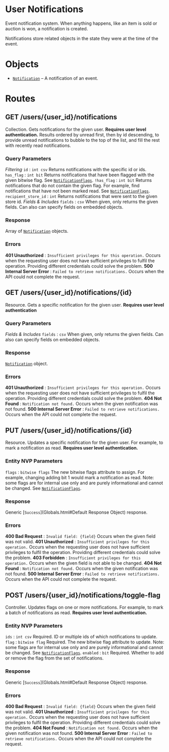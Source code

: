 
# User Notifications

Event notification system. When anything happens, like an item is sold or auction is won, a notification is created.

Notifications store related objects in the state they were at the time of the event.

# Objects

* [`Notification`](Objects.html#Notification) – A notification of an event.


# Routes

## GET /users/{user_id}/notifications

Collection. Gets notifications for the given user. **Requires user level authentication.** Results ordered by unread first, then by id descending, to provide unread notifications to bubble to the top of the list, and fill the rest with recently read notifications.

### Query Parameters

*Filtering*
`id`
:   `int csv` Returns notifications with the specific id or ids.
`has_flag`
:   `int bit` Returns notifications that have been flagged with the given bitwise flag. See [`NotificationFlags`](Constants.html#NotificationFlags).
`!has_flag`
:   `int bit` Returns notifications that do not contain the given flag. For example, find notifications that have not been marked read. See [`NotificationFlags`](Constants.html#NotificationFlags).
`recipient_store_id`
:   `int` Returns notifications that were sent to the given store id.
*Fields & Includes*
`fields`
:   `csv` When given, only returns the given fields. Can also can specify fields on embedded objects.



### Response

Array of [`Notification`](Objects.html#Notification) objects.

### Errors

**401 Unauthorized**
:   `Insufficient privileges for this operation.` Occurs when the requesting user does not have sufficient privileges to fulfil the operation. Providing different credentials could solve the problem.
**500 Internal Server Error**
:   `Failed to retrieve notifications.` Occurs when the API could not complete the request.



## GET /users/{user_id}/notifications/{id}

Resource. Gets a specific notification for the given user. **Requires user level authentication**

### Query Parameters

*Fields & Includes*
`fields`
:   `csv` When given, only returns the given fields. Can also can specify fields on embedded objects.


### Response

[`Notification`](Objects.html#Notification) object.

### Errors

**401 Unauthorized**
:   `Insufficient privileges for this operation.` Occurs when the requesting user does not have sufficient privileges to fulfil the operation. Providing different credentials could solve the problem.
**404 Not Found**
:   `Notification not found.` Occurs when the given notification was not found.
**500 Internal Server Error**
:   `Failed to retrieve notifications.` Occurs when the API could not complete the request.


## PUT /users/{user_id}/notifications/{id}

Resource. Updates a specific notification for the given user. For example, to mark a notification as read. **Requires user level authentication.**

### Entity NVP Parameters

`flags`
:   `bitwise flags` The new bitwise flags attribute to assign. For example, changing adding bit 1 would mark a notification as read.  Note: some flags are for internal use only and are purely informational and cannot be changed. See [`NotificationFlags`](Constants.html#NotificationFlags).


### Response

Generic [`Success`](Globals.html#Default Response Object) response.

### Errors

**400 Bad Request**
:   `Invalid field: {field}` Occurs when the given field was not valid.
**401 Unauthorized**
:   `Insufficient privileges for this operation.` Occurs when the requesting user does not have sufficient privileges to fulfil the operation. Providing different credentials could solve the problem.
**403 Forbidden**
:   `Insufficient privileges for this operation.` Occurs when the given field is not able to be changed.
**404 Not Found**
:   `Notification not found.` Occurs when the given notification was not found.
**500 Internal Server Error**
:   `Failed to retrieve notifications.` Occurs when the API could not complete the request.



## POST /users/{user_id}/notifications/toggle-flag

Controller. Updates flags on one or more notifications. For example, to mark a batch of notifications as read. **Requires user level authentication.**

### Entity NVP Parameters

`ids`
:   `int csv` Required. ID or multiple ids of which notifications to update.
`flag`
:   `bitwise flag` Required. The new bitwise flag attribute to update. Note: some flags are for internal use only and are purely informational and cannot be changed. See [`NotificationFlags`](Constants.html#NotificationFlags).
`enabled`
:   `bit` Required. Whether to add or remove the flag from the set of notifications.



### Response

Generic [`Success`](Globals.html#Default Response Object) response.

### Errors

**400 Bad Request**
:   `Invalid field: {field}` Occurs when the given field was not valid.
**401 Unauthorized**
:   `Insufficient privileges for this operation.` Occurs when the requesting user does not have sufficient privileges to fulfil the operation. Providing different credentials could solve the problem.
**404 Not Found**
:   `Notification not found.` Occurs when the given notification was not found.
**500 Internal Server Error**
:   `Failed to retrieve notifications.` Occurs when the API could not complete the request.

